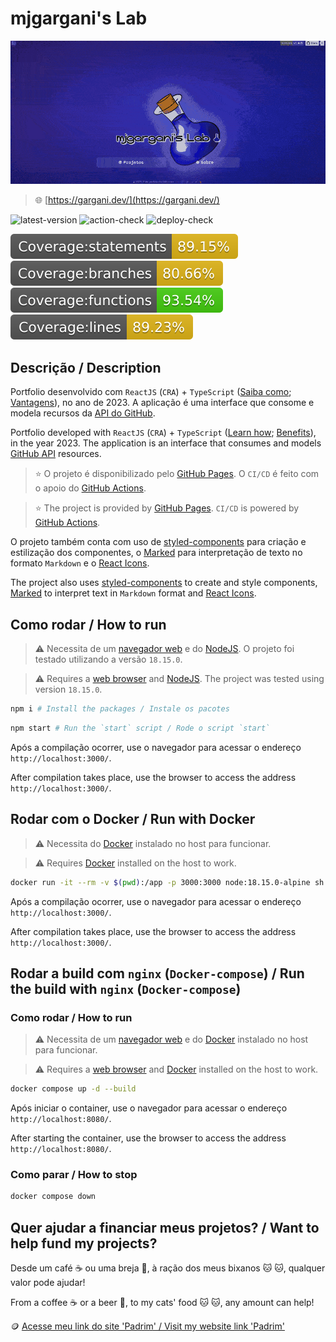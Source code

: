 # mjgargani's Lab

![thumbnail](./thumbnail.gif)

> 🌐 [https://gargani.dev/](https://gargani.dev/)

![latest-version](https://img.shields.io/github/package-json/v/mjgargani/mjgargani) ![action-check](https://github.com/mjgargani/mjgargani/actions/workflows/node-ci.yml/badge.svg) ![deploy-check](https://github.com/mjgargani/mjgargani/actions/workflows/deploy.yml/badge.svg)

![coverage-statements](badges/badge-statements.svg) ![coverage-branches](badges/badge-branches.svg) ![coverage-functions](badges/badge-functions.svg) ![coverage-lines](badges/badge-lines.svg)
## Descrição / Description

Portfolio desenvolvido com `ReactJS` (`CRA`) + `TypeScript` ([Saiba como](https://create--react--app-dev.translate.goog/docs/adding-typescript/?_x_tr_sl=en&_x_tr_tl=pt&_x_tr_hl=pt-BR&_x_tr_pto=wapp); [Vantagens](https://www-emizentech-com.translate.goog/blog/react-with-typescript-or-javascript.html?_x_tr_sl=en&_x_tr_tl=pt&_x_tr_hl=pt-BR&_x_tr_pto=wapp)), no ano de 2023. A aplicação é uma interface que consome e modela recursos da [API do GitHub](https://docs.github.com/pt/rest/guides/getting-started-with-the-rest-api?apiVersion=2022-11-28). 

Portfolio developed with `ReactJS` (`CRA`) + `TypeScript` ([Learn how](https://create-react-app.dev/docs/adding-typescript/); [Benefits](https://www.emizentech.com/blog/react-with-typescript-or-javascript.html)), in the year 2023. The application is an interface that consumes and models [GitHub API](https://docs.github.com/en/rest/guides/getting-started-with-the-rest-api?apiVersion=2022-11-28) resources.

> ⭐ O projeto é disponibilizado pelo [GitHub Pages](https://docs.github.com/pt/pages/getting-started-with-github-pages/about-github-pages). O `CI/CD` é feito com o apoio do [GitHub Actions](https://docs.github.com/pt/actions/learn-github-actions/understanding-github-actions).

> ⭐ The project is provided by [GitHub Pages](https://docs.github.com/en/pages/getting-started-with-github-pages/about-github-pages). `CI/CD` is powered by [GitHub Actions](https://docs.github.com/en/actions/learn-github-actions/understanding-github-actions).

O projeto também conta com uso de [styled-components](https://styled-components.com/) para criação e estilização dos componentes, o [Marked](https://marked.js.org/) para interpretação de texto no formato `Markdown` e o [React Icons](https://react-icons.github.io/react-icons/).

The project also uses [styled-components](https://styled-components.com/) to create and style components, [Marked](https://marked.js.org/) to interpret text in `Markdown` format and [React Icons](https://react-icons.github.io/react-icons/).

## Como rodar / How to run

> ⚠️ Necessita de um [navegador web](https://www.mozilla.org/pt-BR/firefox/download/thanks/) e do [NodeJS](https://nodejs.org/pt-br/). O projeto foi testado utilizando a versão `18.15.0`.

> ⚠️ Requires a [web browser](https://www.mozilla.org/pt-BR/firefox/download/thanks/) and [NodeJS](https://nodejs.org/en/). The project was tested using version `18.15.0`.

```bash
npm i # Install the packages / Instale os pacotes
```

```bash
npm start # Run the `start` script / Rode o script `start`
```

Após a compilação ocorrer, use o navegador para acessar o endereço `http://localhost:3000/`.

After compilation takes place, use the browser to access the address `http://localhost:3000/`.

## Rodar com o Docker / Run with Docker

> ⚠️ Necessita do [Docker](https://docs.docker.com/engine/install/) instalado no host para funcionar.

> ⚠️ Requires [Docker](https://docs.docker.com/engine/install/) installed on the host to work.

```bash
docker run -it --rm -v $(pwd):/app -p 3000:3000 node:18.15.0-alpine sh -c "npm --prefix=/app i && npm --prefix=/app start"
```

Após a compilação ocorrer, use o navegador para acessar o endereço `http://localhost:3000/`.

After compilation takes place, use the browser to access the address `http://localhost:3000/`.

## Rodar a build com `nginx` (`Docker-compose`) / Run the build with `nginx` (`Docker-compose`)

### Como rodar / How to run

> ⚠️ Necessita de um [navegador web](https://www.mozilla.org/pt-BR/firefox/download/thanks/) e do [Docker](https://docs.docker.com/engine/install/) instalado no host para funcionar.

> ⚠️ Requires a [web browser](https://www.mozilla.org/pt-BR/firefox/download/thanks/) and [Docker](https://docs.docker.com/engine/install/) installed on the host to work.

```bash
docker compose up -d --build
```

Após iniciar o container, use o navegador para acessar o endereço `http://localhost:8080/`.

After starting the container, use the browser to access the address `http://localhost:8080/`.

### Como parar / How to stop

```bash
docker compose down
```

## Quer ajudar a financiar meus projetos? / Want to help fund my projects?

Desde um café ☕ ou uma breja 🍺, à ração dos meus bixanos 🐱 🐱, qualquer valor pode ajudar!

From a coffee ☕ or a beer 🍺, to my cats' food 🐱 🐱, any amount can help!

🪙 [Acesse meu link do site 'Padrim' / Visit my website link 'Padrim'](https://www.padrim.com.br/mjgargani)